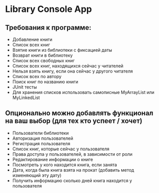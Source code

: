 # Library Console App

## Требования к программе:
* Добавление книги
* Список всех книг
* Взятие книги из библиотеки с фиксацией даты
* Возврат книги в библиотеку
* Список всех свободных книг
* Список всех книг, находящихся сейчас у читателей
* Нельзя взять книгу, если она сейчас у другого читателя
* Список всех по автору
* Поиск книг по названию книги
* JUnit тесты
* Для хранения списков использовать самописные MyArrayList или MyLinkedList
## Опционально можно добавлять функционал на ваш выбор (для тех кто успеет / хочет)
* Пользователи библиотеки
* Авторизация пользователей
* Регистрация пользователя
* Список книг, которые сейчас у пользователя
* Права доступа у пользователей, в зависимости от роли
* Редактирование информации о книге
* Посмотреть у кого находится книга, если занята
* Дата, когда была книга взята на прокат (добавить метод изменяющий эту дату)
* Получить информацию сколько дней книга находится у пользователя
